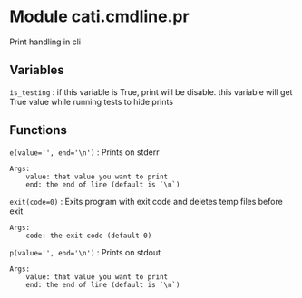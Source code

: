Module cati.cmdline.pr
======================
Print handling in cli

Variables
---------

    
`is_testing`
:   if this variable is True, print will be disable. this variable will get True value while running tests to hide prints

Functions
---------

    
`e(value='', end='\n')`
:   Prints on stderr
    
    Args:
        value: that value you want to print
        end: the end of line (default is `\n`)

    
`exit(code=0)`
:   Exits program with exit code and deletes temp files before exit
    
    Args:
        code: the exit code (default 0)

    
`p(value='', end='\n')`
:   Prints on stdout
    
    Args:
        value: that value you want to print
        end: the end of line (default is `\n`)